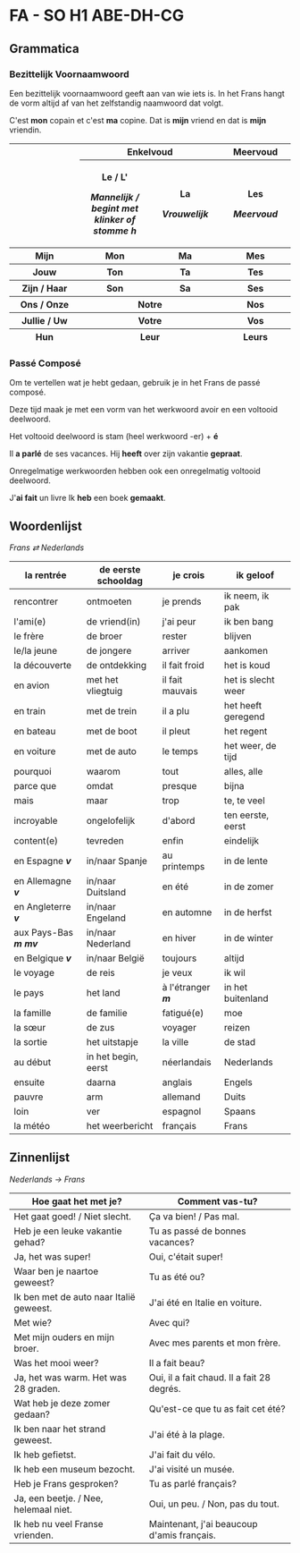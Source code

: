 # FA - SO H1 ABE-DH-CG

## Grammatica

### Bezittelijk Voornaamwoord

Een bezittelijk voornaamwoord geeft aan van wie iets is. In het Frans hangt de vorm altijd af van het zelfstandig naamwoord dat volgt.

C'est **mon** copain et c'est **ma** copine. Dat is **mijn** vriend en dat is **mijn** vriendin.

<table>
<colgroup>
<col style="width: 25%" />
<col style="width: 25%" />
<col style="width: 25%" />
<col style="width: 25%" />
</colgroup>
<thead>
<tr>
<th rowspan="2"></th>
<th colspan="2" style="text-align: center;"><strong>Enkelvoud</strong></th>
<th style="text-align: center;"><strong>Meervoud</strong></th>
</tr>
<tr>
<th><p>Le / L'</p>
<p><em>Mannelijk / begint met klinker of stomme h</em></p></th>
<th><p>La</p>
<p><em>Vrouwelijk</em></p></th>
<th><p>Les</p>
<p><em>Meervoud</em></p></th>
</tr>
<tr>
<th>Mijn</th>
<th style="text-align: center;">Mon</th>
<th style="text-align: center;">Ma</th>
<th style="text-align: center;">Mes</th>
</tr>
<tr>
<th>Jouw</th>
<th style="text-align: center;">Ton</th>
<th style="text-align: center;">Ta</th>
<th style="text-align: center;">Tes</th>
</tr>
<tr>
<th>Zijn / Haar</th>
<th style="text-align: center;">Son</th>
<th style="text-align: center;">Sa</th>
<th style="text-align: center;">Ses</th>
</tr>
<tr>
<th>Ons / Onze</th>
<th colspan="2" style="text-align: center;">Notre</th>
<th style="text-align: center;">Nos</th>
</tr>
<tr>
<th>Jullie / Uw</th>
<th colspan="2" style="text-align: center;">Votre</th>
<th style="text-align: center;">Vos</th>
</tr>
<tr>
<th>Hun</th>
<th colspan="2" style="text-align: center;">Leur</th>
<th style="text-align: center;">Leurs</th>
</tr>
</thead>
<tbody>
</tbody>
</table>

### Passé Composé

Om te vertellen wat je hebt gedaan, gebruik je in het Frans de passé composé.

Deze tijd maak je met een vorm van het werkwoord avoir en een voltooid deelwoord.

Het voltooid deelwoord is stam (heel werkwoord -er) + **é**

Il **a parlé** de ses vacances. Hij **heeft** over zijn vakantie **gepraat**.

Onregelmatige werkwoorden hebben ook een onregelmatig voltooid deelwoord.

J'**ai fait** un livre Ik **heb** een boek **gemaakt**.

## Woordenlijst

*Frans ⇄ Nederlands*

| la rentrée | de eerste schooldag | je crois | ik geloof |
|----|----|----|----|
| rencontrer | ontmoeten | je prends | ik neem, ik pak |
| l'ami(e) | de vriend(in) | j'ai peur | ik ben bang |
| le frère | de broer | rester | blijven |
| le/la jeune | de jongere | arriver | aankomen |
| la découverte | de ontdekking | il fait froid | het is koud |
| en avion | met het vliegtuig | il fait mauvais | het is slecht weer |
| en train | met de trein | il a plu | het heeft geregend |
| en bateau | met de boot | il pleut | het regent |
| en voiture | met de auto | le temps | het weer, de tijd |
| pourquoi | waarom | tout | alles, alle |
| parce que | omdat | presque | bijna |
| mais | maar | trop | te, te veel |
| incroyable | ongelofelijk | d'abord | ten eerste, eerst |
| content(e) | tevreden | enfin | eindelijk |
| en Espagne ***v*** | in/naar Spanje | au printemps | in de lente |
| en Allemagne ***v*** | in/naar Duitsland | en été | in de zomer |
| en Angleterre ***v*** | in/naar Engeland | en automne | in de herfst |
| aux Pays-Bas ***m mv*** | in/naar Nederland | en hiver | in de winter |
| en Belgique ***v*** | in/naar België | toujours | altijd |
| le voyage | de reis | je veux | ik wil |
| le pays | het land | à l'étranger ***m*** | in het buitenland |
| la famille | de familie | fatigué(e) | moe |
| la sœur | de zus | voyager | reizen |
| la sortie | het uitstapje | la ville | de stad |
| au début | in het begin, eerst | néerlandais | Nederlands |
| ensuite | daarna | anglais | Engels |
| pauvre | arm | allemand | Duits |
| loin | ver | espagnol | Spaans |
| la météo | het weerbericht | français | Frans |

## Zinnenlijst

*Nederlands → Frans*

| Hoe gaat het met je? | Comment vas-tu? |
|----|----|
| Het gaat goed! / Niet slecht. | Ça va bien! / Pas mal. |
| Heb je een leuke vakantie gehad? | Tu as passé de bonnes vacances? |
| Ja, het was super! | Oui, c'était super! |
| Waar ben je naartoe geweest? | Tu as été ou? |
| Ik ben met de auto naar Italië geweest. | J'ai été en Italie en voiture. |
| Met wie? | Avec qui? |
| Met mijn ouders en mijn broer. | Avec mes parents et mon frère. |
| Was het mooi weer? | Il a fait beau? |
| Ja, het was warm. Het was 28 graden. | Oui, il a fait chaud. Il a fait 28 degrés. |
| Wat heb je deze zomer gedaan? | Qu'est-ce que tu as fait cet été? |
| Ik ben naar het strand geweest. | J'ai été à la plage. |
| Ik heb gefietst. | J'ai fait du vélo. |
| Ik heb een museum bezocht. | J'ai visité un musée. |
| Heb je Frans gesproken? | Tu as parlé français? |
| Ja, een beetje. / Nee, helemaal niet. | Oui, un peu. / Non, pas du tout. |
| Ik heb nu veel Franse vrienden. | Maintenant, j'ai beaucoup d'amis français. |
